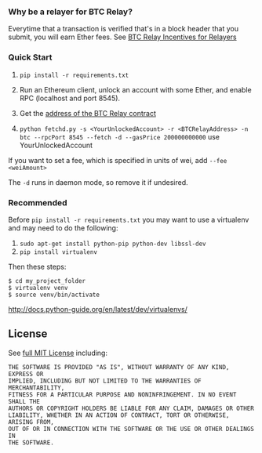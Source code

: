 ### Why be a relayer for BTC Relay?

Everytime that a transaction is verified that's in a block header that you submit, you will earn Ether fees.  See [BTC Relay Incentives for Relayers](https://github.com/ethereum/btcrelay/tree/master#incentives-for-relayers)

### Quick Start

1. `pip install -r requirements.txt`

1. Run an Ethereum client, unlock an account with some Ether, and enable RPC (localhost and port 8545).

1. Get the [address of the BTC Relay contract](https://github.com/ellaism/btcrelay/tree/master#btc-relay-contract-address-and-abi)

1. `python fetchd.py -s <YourUnlockedAccount> -r <BTCRelayAddress> -n btc --rpcPort 8545 --fetch -d --gasPrice 200000000000`  use YourUnlockedAccount

If you want to set a fee, which is specified in units of wei, add `--fee <weiAmount>`

The `-d` runs in daemon mode, so remove it if undesired.


### Recommended

Before `pip install -r requirements.txt` you may want to use a virtualenv and
may need to do the following:

1. `sudo apt-get install python-pip python-dev libssl-dev`
1. `pip install virtualenv`

Then these steps:
```
$ cd my_project_folder
$ virtualenv venv
$ source venv/bin/activate
```
http://docs.python-guide.org/en/latest/dev/virtualenvs/

## License

See [full MIT License](LICENSE) including:
```
THE SOFTWARE IS PROVIDED "AS IS", WITHOUT WARRANTY OF ANY KIND, EXPRESS OR
IMPLIED, INCLUDING BUT NOT LIMITED TO THE WARRANTIES OF MERCHANTABILITY,
FITNESS FOR A PARTICULAR PURPOSE AND NONINFRINGEMENT. IN NO EVENT SHALL THE
AUTHORS OR COPYRIGHT HOLDERS BE LIABLE FOR ANY CLAIM, DAMAGES OR OTHER
LIABILITY, WHETHER IN AN ACTION OF CONTRACT, TORT OR OTHERWISE, ARISING FROM,
OUT OF OR IN CONNECTION WITH THE SOFTWARE OR THE USE OR OTHER DEALINGS IN
THE SOFTWARE.
```
